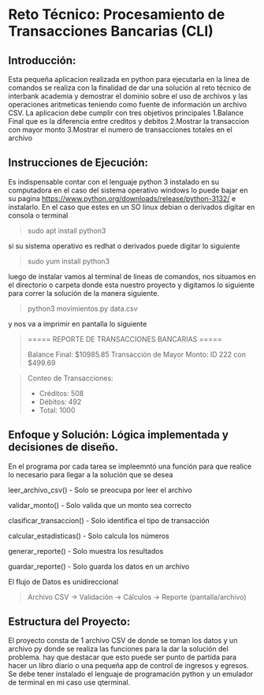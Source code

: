 # Reto Técnico: Procesamiento de Transacciones Bancarias (CLI)
## Introducción: 
Esta pequeña aplicacion realizada en python para ejecutarla en la  linea de comandos se realiza con la finalidad de dar una solución al reto técnico de interbank academia y demostrar el dominio sobre el uso de archivos y las operaciones aritmeticas teniendo como fuente de información un archivo CSV. 
La aplicacion debe cumplir con tres objetivos principales 
1.Balance Final que es la diferencia entre creditos y debitos 
2.Mostrar la transaccion con mayor monto
3.Mostrar el numero de transacciones totales en el archivo 

## Instrucciones de Ejecución: 
Es indispensable contar con el lenguaje python 3 instalado en su computadora en el caso del sistema operativo windows lo puede bajar en su pagina https://www.python.org/downloads/release/python-3132/ e instalarlo. En el caso que estes en un SO linux debian o derivados digitar en consola o terminal 

 > sudo apt install python3

 si su sistema operativo es redhat o derivados puede digitar lo siguiente
 
 > sudo yum install python3

luego de instalar vamos al terminal de lineas de comandos, nos situamos en el directorio o carpeta donde esta nuestro proyecto y digitamos lo siguiente para correr la solución de la manera siguiente.

> python3 movimientos.py data.csv

y nos va a imprimir en pantalla lo siguiente 

> ===== REPORTE DE TRANSACCIONES BANCARIAS =====
> 
>  Balance Final: $10985.85
> Transacción de Mayor Monto: ID 222 con $499.69

> Conteo de Transacciones:
 >  - Créditos: 508
 >  - Débitos: 492
 >  - Total: 1000

## Enfoque y Solución: Lógica implementada y decisiones de diseño.
En el  programa por cada tarea  se impleemntó una función  para que realice lo necesario para llegar a la solución que se desea

leer_archivo_csv() - Solo se preocupa por leer el archivo

validar_monto() - Solo valida que un monto sea correcto

clasificar_transaccion() - Solo identifica el tipo de transacción

calcular_estadisticas() - Solo calcula los números

generar_reporte() - Solo muestra los resultados

guardar_reporte() - Solo guarda los datos en un archivo

El flujo de Datos es unidireccional 
>  Archivo CSV → Validación → Cálculos → Reporte (pantalla/archivo)

## Estructura del Proyecto: 
El proyecto consta de 1 archivo CSV de donde se toman los datos y un archivo py donde se realiza las funciones para la dar la solución del problema. hay que destacar que esto puede ser punto de partida para hacer un libro diario o una pequeña app de control de ingresos y egresos.
Se debe tener instalado el lenguaje de programación python y un emulador de terminal en mi caso use qterminal. 

